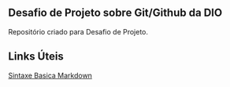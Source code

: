 ## Desafio de Projeto sobre Git/Github da DIO
Repositório criado para Desafio de Projeto.

## Links Úteis
[Sintaxe Basica Markdown](https://www.markdownguide.org/basic-syntax/)
